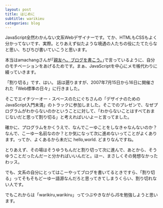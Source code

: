 ```yaml
---
layout: post
title: はじめに
subtitle: warikieu
categories: blog
---
```


JavaScript全然わかんない文系Webデザイナーです。てか、HTMLもCSSもよく分かってないです、実際。とりあえず似たような境遇の人たちの役にたてたらなと思い、ちびちび書いていこうと思います。

本当はamachangさんが｢[親友へ。ブログを書こう。](http://d.hatena.ne.jp/amachang/20070419/1177005134)｣で言っているように、自分のモチベーションをあげるためです。まぁ、JavaScriptを中心にメモ帳代わりに綴っていきます。

「割り切る」です、はい。 話は遡りますが、2007年7月15日から16日に開催された「Web標準の日々」に行きました。

そこでエイチツーオー・スペースのたにぐちさんの「デザイナのためのJavaScript入門未満」のトラックに参加しました。そこでのプレゼンで、なぜプログラムがわからないのかということに対して、「わからないことはすべておまじないだと思って割り切る」と考えればいいよーと言ってました。

確かに、プログラムをかくうえで、なんでこーゆことをしなきゃなんないのか？なんで、こーゆー名前なのか？とか気になって次に進めないってことがよくあります。ってか、よくあるから未だに hello,world. どまりなんですね。

とりあえず、その場はそうゆうもんだと割り切って次に進んで、あとから、そうゆうことだったんだーと分かればいいんだと。ほー、まさしくその発想なかったわッス。

でも、文系の自分にとってはこーやってブログを書いてるときですら、「割り切る」ってそもそもどーゆー語源なんだろと思ってきてしまうくらい、割り切れない人です。

でもこれからは「warikiru,warikiru」ってつぶやきながらJSを勉強しようと思います。

